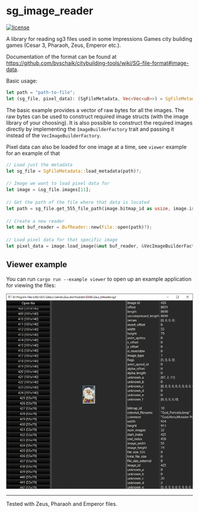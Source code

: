 # sg_image_reader

[![license](https://img.shields.io/badge/license-MIT-blue.svg)](https://github.com/zawapl/sg-reader/blob/main/LICENSE)

A library for reading sg3 files used in some Impressions Games city building games (Cesar 3, Pharaoh, Zeus, Emperor etc.).

Documentation of the format can be found at https://github.com/bvschaik/citybuilding-tools/wiki/SG-file-format#image-data.

Basic usage:
```rust
let path = "path-to-file";
let (sg_file, pixel_data): (SgFileMetadata, Vec<Vec<u8>>) = SgFileMetadata::load_fully(path, &VecImageBuilderFactory)?;
```

The basic example provides a vector of raw bytes for all the images.
The raw bytes can be used to construct required image structs (with the image library of your choosing).
It is also possible to construct the required images directly by implementing the `ImageBuilderFactory` trait and passing it instead of the `VecImageBuilderFactory`.

Pixel data can also be loaded for one image at a time, see `viewer` example for an example of that
```rust
// Load just the metadata
let sg_file = SgFileMetadata::load_metadata(path)?;

// Image we want to load pixel data for
let image = &sg_file.images[11];

// Get the path of the file where that data is located
let path = sg_file.get_555_file_path(image.bitmap_id as usize, image.is_external());

// Create a new reader
let mut buf_reader = BufReader::new(File::open(path)?);

// Load pixel data for that specific image
let pixel_data = image.load_image(&mut buf_reader, &VecImageBuilderFactory);
```

## Viewer example

You can run `cargo run --example viewer` to open up an example application for viewing the files:

![iso](screenshots/viewer.png)

---

Tested with Zeus, Pharaoh and Emperor files.